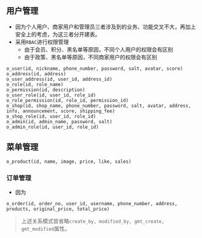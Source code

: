 ## 用户管理
- 因为个人用户、商家用户和管理员三者涉及到的业务、功能交叉不大，再加上安全上的考虑，为这三者分开建表。
- 采用`RBAC`进行权限管理
	- 由于会员、积分、黑名单等原因，不同个人用户的权限会有区别
	- 由于政策、黑名单等原因，不同商家用户的权限会有区别
```
o_user(id, nickname, phone_number, password, salt, avatar, score)
o_address(id, address)
o_user_address(id, user_id, address_id)
o_role(id, role_name)
o_permission(id, description)
o_user_role(id, user_id, role_id)
o_role_permission(id, role_id, permission_id)
o_shop(id, shop_name, phone_number, password, salt, avatar, address, info, announcement, score, shipping_fee)
o_shop_role(id, user_id, role_id)
o_admin(id, admin_name, password, salt)
o_admin_role(id, user_id, role_id)
```

## 菜单管理
```
o_product(id, name, image, price, like, sales)
```
### 订单管理
- 因为
```
o_order(id, order_no, user_id, username, phone_number, address, products, original_price, total_price)
```

> 上述关系模式皆省略`create_by, modified_by, gmt_create, gmt_modified`属性。
<!--stackedit_data:
eyJoaXN0b3J5IjpbMTc4MjgxMzMzNywtODQwODQ1MjA4LC05NT
M3ODk4NDEsLTE0NzkyOTY1MjksLTExMTIxMDg5MDgsMTQyMDk3
NjA4OSwtNzIyODA0MjQ1LC0yMTIzODc2MDMxLC0xNzE4MjE0MT
UsLTE2OTgwODQ5MTQsLTE4NTM2ODEwNDAsMTY0MTk2NzU4Miwy
MTE2MTUzMDg2LC0xOTIxNDIxNjk2XX0=
-->
